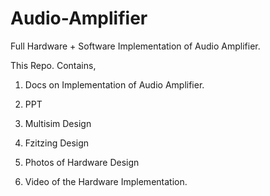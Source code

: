 # Audio-Amplifier


Full Hardware + Software Implementation of Audio Amplifier.

This Repo. Contains, 

1. Docs on Implementation of Audio Amplifier.

2. PPT

3. Multisim Design

4. Fzitzing Design

5. Photos of Hardware Design

6. Video of the Hardware Implementation.
